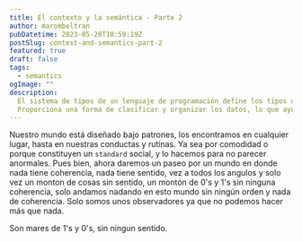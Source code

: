 ```yaml
---
title: El contexto y la semántica - Parte 2
author: marombeltran
pubDatetime: 2023-05-20T10:59:19Z
postSlug: context-and-semantics-part-2
featured: true
draft: false
tags:
  - semantics
ogImage: ""
description:
  El sistema de tipos de un lenguaje de programación define los tipos de datos disponibles y las reglas que gobiernan su uso. 
  Proporciona una forma de clasificar y organizar los datos, lo que ayuda a prevenir errores y garantizar la integridad de los programas...
---
```

Nuestro mundo está diseñado bajo patrones, los encontramos en cualquier lugar, hasta en nuestras conductas y rutinas. Ya sea por comodidad 
o porque constituyen un `standard` social, y lo hacemos para no parecer anormales. Pues bien, ahora daremos un paseo por un mundo en donde nada tiene coherencia, nada tiene sentido, 
vez a todos los angulos y solo vez un monton de cosas sin sentido, un montón de 0's y 1's sin ninguna coherencia, solo andamos nadando en esto mundo
sin ningún orden y nada de coherencia. Solo somos unos observadores ya que no podemos hacer más que nada.

Son mares de 1's y 0's, sin ningun sentido. 
